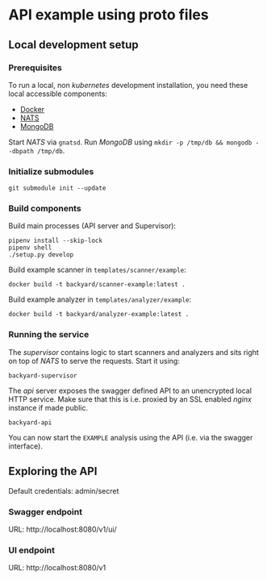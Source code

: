 # API example using proto files


## Local development setup

### Prerequisites

To run a local, non *kubernetes* development installation, you need these local accessible components:

 * [Docker](https://www.docker.com/get-started)
 * [NATS](https://github.com/nats-io/gnatsd/releases)
 * [MongoDB](https://www.mongodb.com/download-center/community)

Start *NATS* via `gnatsd`. Run *MongoDB* using `mkdir -p /tmp/db && mongodb --dbpath /tmp/db`.

### Initialize submodules
```
git submodule init --update
```

### Build components

Build main processes (API server and Supervisor):

```
pipenv install --skip-lock
pipenv shell
./setup.py develop
```

Build example scanner in `templates/scanner/example`:

```
docker build -t backyard/scanner-example:latest .
```

Build example analyzer in `templates/analyzer/example`:

```
docker build -t backyard/analyzer-example:latest .
```

### Running the service

The *supervisor* contains logic to start scanners and analyzers and sits right on top of
*NATS* to serve the requests. Start it using:

```
backyard-supervisor
```

The *api* server exposes the swagger defined API to an unencrypted local HTTP service. Make
sure that this is i.e. proxied by an SSL enabled *nginx* instance if made public.

```
backyard-api
```

You can now start the `EXAMPLE` analysis using the API (i.e. via the swagger interface).

## Exploring the API
Default credentials: admin/secret

### Swagger endpoint
URL: http://localhost:8080/v1/ui/

### UI endpoint
URL: http://localhost:8080/v1
